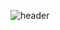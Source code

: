 ![header](https://capsule-render.vercel.app/api?type=waving&color=random&height=300&section=header&text=Jinwoo%20Ha&fontSize=90)

